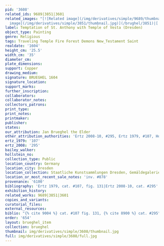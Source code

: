 ```yaml
---
pid: '3608'
related_ids: 9689|3851|3601
related_images: "[![Related image](/img/derivatives/simple/9689/thumbnail.jpg)](/brughel/9689)|[![Related
  image](/img/derivatives/simple/3851/thumbnail.jpg)](/brughel/3851)|[![Related image](/img/derivatives/simple/3601/thumbnail.jpg)](/brughel/3601)"
label: Temptation of St. Anthony with Temple of Vesta (Dresden)
object_type: Painting
genre: Religious
tags: Traveling Temple Fire Forest Demons New_Testament Saint
realdate: '1604'
height_cm: '25.5'
width_cm: '35'
diameter_cm: 
plate_dimensions: 
support: Copper
drawing_medium: 
signature: BRUEGHEL 1604
signature_location: 
support_marks: 
further_inscription: 
collaborators: 
collaborator_notes: 
collectors_patrons: 
print_type: 
print_notes: 
printmaker: 
publisher: 
states: 
our_attribution: Jan Brueghel the Elder
other_attribution_authorities: 'Ertz 2008-10, #295, Ertz 1979, #107, Honig database'
ertz_1979: '107'
ertz_2008: '295'
bailey_walker: 
hollstein_no: 
collection_type: Public
location_country: Germany
location_city: Dresden
location_collection: Staatliche Kunstsammlungen Dresden, Gemäldegalerie Alte Meister
location_or_most_recent_sale_notes: 'inv. #878'
provenance: '6100'
bibliography: 'Ertz 1979, cat. #107, fig. 131|Ertz 2008-10, cat. #295'
exhibition_history: 
related_works: 9689|3851|3601
copies_and_variants: 
curatorial_files: 
external_resources: 
biblio: "{% cite 9004 %} cat. #107 fig. 131, {% cite 8900 %} cat. #295"
order: '654'
layout: brueghel_item
collection: brueghel
thumbnail: img/derivatives/simple/3608/thumbnail.jpg
full: img/derivatives/simple/3608/full.jpg
---
```

